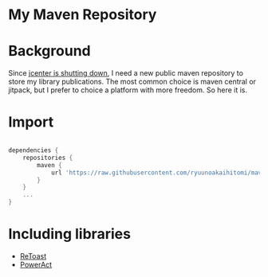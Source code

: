 # My Maven Repository

# Background
Since [jcenter is shutting down](https://jfrog.com/blog/into-the-sunset-bintray-jcenter-gocenter-and-chartcenter/), I need a new public maven repository to store my library publications.
The most common choice is maven central or jitpack, but I prefer to choice a platform with more freedom.
So here it is.

# Import
```groovy

dependencies {
    repositories {
        maven {
            url 'https://raw.githubusercontent.com/ryuunoakaihitomi/maven-repository/master'
        }
    }
    ...
}

```

# Including libraries

* [ReToast](https://github.com/ryuunoakaihitomi/ReToast)
* [PowerAct](https://github.com/ryuunoakaihitomi/PowerAct)